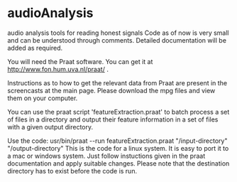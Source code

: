 # audioAnalysis
audio analysis tools for reading honest signals
Code as of now is very small and can be understood through comments. Detailed documentation will be added as required.

You will need the Praat software. You can get it at http://www.fon.hum.uva.nl/praat/ .

Instructions as to how to get the relevant data from Praat are present in the screencasts at the main page. Please download the mpg files and view them on your computer.

You can use the praat script 'featureExtraction.praat' to batch process a set of files in a directory and output their feature information in a set of files with a given output directory.

Use the code: usr/bin/praat --run featureExtraction.praat "/input-directory" "/output-directory"
This is the code for a linux system. It is easy to port it to a mac or windows system. Just follow instuctions given in the praat documentation and apply suitable changes.
Please note that the destination directory has to exist before the code is run.
